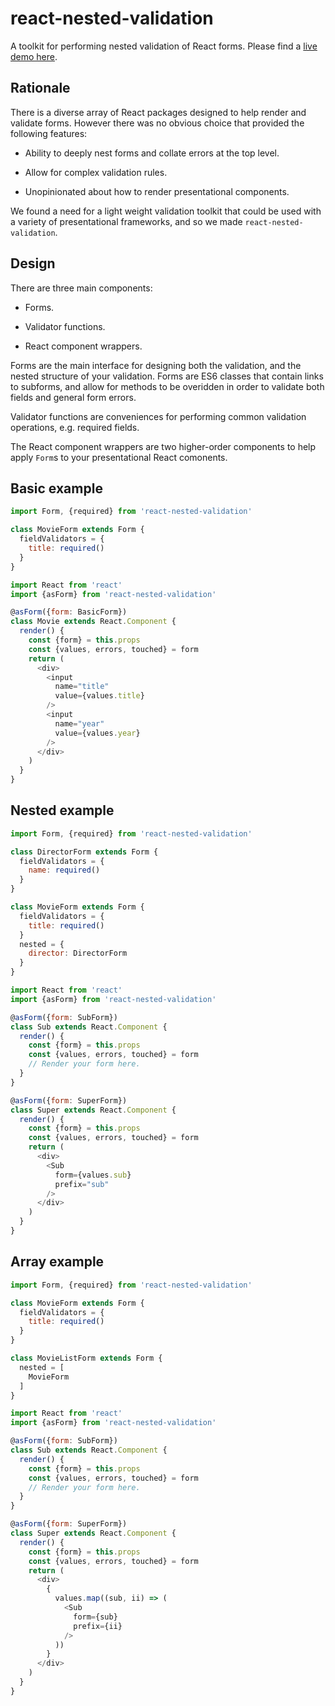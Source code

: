 # react-nested-validation

A toolkit for performing nested validation of React forms. Please find
a [live demo here](https://uptick.github.io/react-nested-validation/).

## Rationale

There is a diverse array of React packages designed to help render
and validate forms. However there was no obvious choice that provided
the following features:

 * Ability to deeply nest forms and collate errors at the top level.
 
 * Allow for complex validation rules.
 
 * Unopinionated about how to render presentational components.
 
We found a need for a light weight validation toolkit that could be
used with a variety of presentational frameworks, and so we made
`react-nested-validation`.

## Design

There are three main components:

 * Forms.
 
 * Validator functions.
 
 * React component wrappers.
 
Forms are the main interface for designing both the validation, and
the nested structure of your validation. Forms are ES6 classes that
contain links to subforms, and allow for methods to be overidden in
order to validate both fields and general form errors.

Validator functions are conveniences for performing common validation
operations, e.g. required fields.

The React component wrappers are two higher-order components to help
apply `Form`s to your presentational React comonents.

## Basic example

```javascript
import Form, {required} from 'react-nested-validation'

class MovieForm extends Form {
  fieldValidators = {
    title: required()
  }
}
```

```javascript
import React from 'react'
import {asForm} from 'react-nested-validation'

@asForm({form: BasicForm})
class Movie extends React.Component {
  render() {
    const {form} = this.props
    const {values, errors, touched} = form
    return (
      <div>
        <input
          name="title"
          value={values.title}
        />
        <input
          name="year"
          value={values.year}
        />
      </div>
    )
  }
}
```

## Nested example

```javascript
import Form, {required} from 'react-nested-validation'

class DirectorForm extends Form {
  fieldValidators = {
    name: required()
  }
}

class MovieForm extends Form {
  fieldValidators = {
    title: required()
  }
  nested = {
    director: DirectorForm
  }
}
```

```javascript
import React from 'react'
import {asForm} from 'react-nested-validation'

@asForm({form: SubForm})
class Sub extends React.Component {
  render() {
    const {form} = this.props
    const {values, errors, touched} = form
    // Render your form here.
  }
}

@asForm({form: SuperForm})
class Super extends React.Component {
  render() {
    const {form} = this.props
    const {values, errors, touched} = form
    return (
      <div>
        <Sub
          form={values.sub}
          prefix="sub"
        />
      </div>
    )
  }
}
```

## Array example

```javascript
import Form, {required} from 'react-nested-validation'

class MovieForm extends Form {
  fieldValidators = {
    title: required()
  }
}

class MovieListForm extends Form {
  nested = [
    MovieForm
  ]
}
```

```javascript
import React from 'react'
import {asForm} from 'react-nested-validation'

@asForm({form: SubForm})
class Sub extends React.Component {
  render() {
    const {form} = this.props
    const {values, errors, touched} = form
    // Render your form here.
  }
}

@asForm({form: SuperForm})
class Super extends React.Component {
  render() {
    const {form} = this.props
    const {values, errors, touched} = form
    return (
      <div>
        {
          values.map((sub, ii) => (
            <Sub
              form={sub}
              prefix={ii}
            />
          ))
        }
      </div>
    )
  }
}
```
